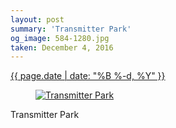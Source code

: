 ```yaml
---
layout: post
summary: 'Transmitter Park'
og_image: 584-1280.jpg
taken: December 4, 2016
---
```


<div class="post">
 <time>
  <a href="/584">
   {{ page.date | date: "%B %-d, %Y" }}
  </a>
 </time>
 <a href="/584">
  <figure data-taken="12/4/2016">
   <img alt="Transmitter Park" sizes="(min-width: 700px) 50vw, calc(100vw - 2rem)" src="{{ site.assets_url }}/584-640.jpg" srcset="{{ site.assets_url }}/584-320.jpg 320w, {{ site.assets_url }}/584-640.jpg 640w, {{ site.assets_url }}/584-960.jpg 960w, {{ site.assets_url }}/584-1280.jpg 1280w"/>
  </figure>
 </a>
 <span>
  Transmitter Park
 </span>
</div>
